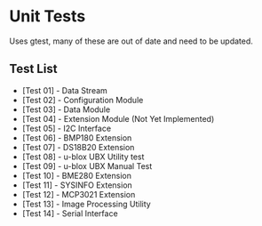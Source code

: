# Unit Tests
Uses gtest, many of these are out of date and need to be updated.

## Test List
- [Test 01] - Data Stream
- [Test 02] - Configuration Module
- [Test 03] - Data Module
- [Test 04] - Extension Module (Not Yet Implemented)
- [Test 05] - I2C Interface
- [Test 06] - BMP180 Extension
- [Test 07] - DS18B20 Extension
- [Test 08] - u-blox UBX Utility test
- [Test 09] - u-blox UBX Manual Test
- [Test 10] - BME280 Extension
- [Test 11] - SYSINFO Extension
- [Test 12] - MCP3021 Extension
- [Test 13] - Image Processing Utility
- [Test 14] - Serial Interface